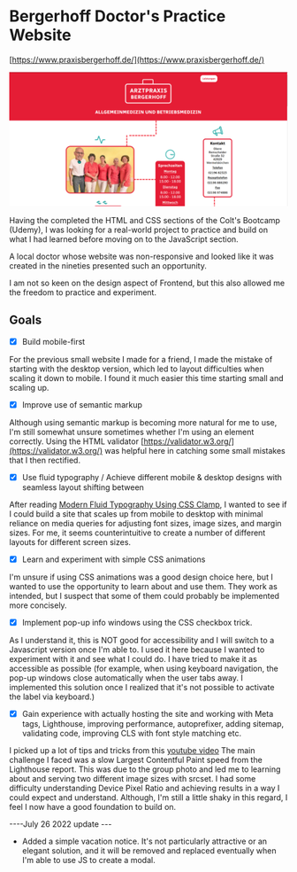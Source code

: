 # Bergerhoff Doctor's Practice Website

[https://www.praxisbergerhoff.de/](https://www.praxisbergerhoff.de/)
 
 ![ARTZTPRAXIS BERGERHOFF FRONTPAGE](BergerhoffFrontPageScreenshot.PNG)
 
 Having the completed the HTML and CSS sections of the Colt's Bootcamp (Udemy), I was looking for a real-world project to practice and build on what I had learned before moving on to the JavaScript section.

 A local doctor whose website was non-responsive and looked like it was created in the nineties presented such an opportunity.

 I am not so keen on the design aspect of Frontend, but this also allowed me the freedom to practice and experiment.

 ## Goals

 - [x] Build mobile-first

 For the previous small website I made for a friend, I made the mistake of starting with the desktop version, which led to layout difficulties when scaling it down to mobile. I found it much easier this time starting small and scaling up.

 - [x] Improve use of semantic markup

 Although using semantic markup is becoming more natural for me to use, I'm still somewhat unsure sometimes whether I'm using an element correctly. Using the HTML validator [https://validator.w3.org/](https://validator.w3.org/) was helpful here in catching some small mistakes that I then rectified.

 - [x] Use fluid typography / Achieve different mobile & desktop designs with seamless layout shifting between

 After reading [Modern Fluid Typography Using CSS Clamp](https://www.smashingmagazine.com/2022/01/modern-fluid-typography-css-clamp/), I wanted to see if I could build a site that scales up from mobile to desktop with minimal reliance on media queries for adjusting font sizes, image sizes, and margin sizes. For me, it seems counterintuitive to create a number of different layouts for different screen sizes. 

 - [x] Learn and experiment with simple CSS animations

 I'm unsure if using CSS animations was a good design choice here, but I wanted to use the opportunity to learn about and use them.
 They work as intended, but I suspect that some of them could probably be implemented more concisely.   

 - [x] Implement pop-up info windows using the CSS checkbox trick.

 As I understand it, this is NOT good for accessibility and I will switch to a Javascript version once I'm able to.
 I used it here because I wanted to experiment with it and see what I could do. I have tried to make it as accessible as possible (for example, when using keyboard navigation, the pop-up windows close automatically when the user tabs away. I implemented this solution once I realized that it's not possible to activate the label via keyboard.)
 
 - [x] Gain experience with actually hosting the site and working with Meta tags, Lighthouse, improving performance, autoprefixer, adding sitemap, validating code, improving CLS with font style matching etc.
 
 I picked up a lot of tips and tricks from this [youtube video](https://www.youtube.com/watch?v=ivKJthatF70&list=PLMPdeA59PPg3KvGr7ACBhxSKH-1FYIZ3n&index=4&t=1s)
 The main challenge I faced was a slow Largest Contentful Paint speed from the Lighthouse report. This was due to the group photo and led me to learning about and serving two different image sizes with srcset. I had some difficulty understanding Device Pixel Ratio and achieving results in a way I could expect and understand. Although, I'm still a little shaky in this regard, I feel I now have a good foundation to build on. 


----July 26 2022 update ---
- Added a simple vacation notice. It's not particularly attractive or an elegant solution, and it will be removed and replaced eventually when I'm able to use JS to create a modal.